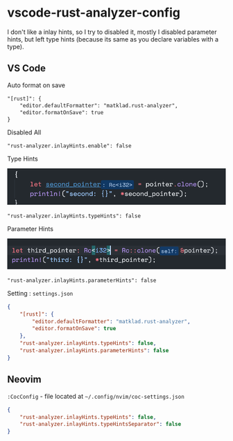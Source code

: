 # vscode-rust-analyzer-config

I don't like a inlay hints, so I try to disabled it, mostly I disabled parameter hints, but left type hints (because its same as you declare variables with a type).

## VS Code

Auto format on save

```
"[rust]": {
    "editor.defaultFormatter": "matklad.rust-analyzer",
    "editor.formatOnSave": true
}
```

Disabled All

```
"rust-analyzer.inlayHints.enable": false
```

Type Hints

![Type Hint](screenshots/type-hint.png)

```
"rust-analyzer.inlayHints.typeHints": false
```

Parameter Hints

![Parameter Hint](screenshots/parameter-hint.png)

```
"rust-analyzer.inlayHints.parameterHints": false
```

Setting : `settings.json`

```json
{
    "[rust]": {
        "editor.defaultFormatter": "matklad.rust-analyzer",
        "editor.formatOnSave": true
    },
    "rust-analyzer.inlayHints.typeHints": false,
    "rust-analyzer.inlayHints.parameterHints": false
}
```

## Neovim

`:CocConfig` - file located at `~/.config/nvim/coc-settings.json`

```json
{
	"rust-analyzer.inlayHints.typeHints": false,
	"rust-analyzer.inlayHints.typeHintsSeparator": false
}
```
